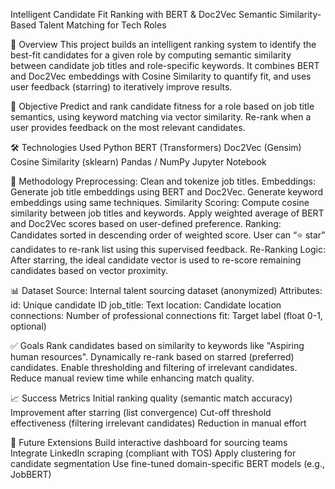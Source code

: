 Intelligent Candidate Fit Ranking with BERT & Doc2Vec
Semantic Similarity-Based Talent Matching for Tech Roles

🚀 Overview
This project builds an intelligent ranking system to identify the best-fit candidates for a given role by computing semantic similarity between candidate job titles and role-specific keywords. It combines BERT and Doc2Vec embeddings with Cosine Similarity to quantify fit, and uses user feedback (starring) to iteratively improve results.

🧠 Objective
Predict and rank candidate fitness for a role based on job title semantics, using keyword matching via vector similarity. Re-rank when a user provides feedback on the most relevant candidates.

🛠 Technologies Used
Python
BERT (Transformers)
Doc2Vec (Gensim)
Cosine Similarity (sklearn)
Pandas / NumPy
Jupyter Notebook

🧬 Methodology
Preprocessing: Clean and tokenize job titles.
Embeddings:
Generate job title embeddings using BERT and Doc2Vec.
Generate keyword embeddings using same techniques.
Similarity Scoring:
Compute cosine similarity between job titles and keywords.
Apply weighted average of BERT and Doc2Vec scores based on user-defined preference.
Ranking:
Candidates sorted in descending order of weighted score.
User can “⭐ star” candidates to re-rank list using this supervised feedback.
Re-Ranking Logic:
After starring, the ideal candidate vector is used to re-score remaining candidates based on vector proximity.

📊 Dataset
Source: Internal talent sourcing dataset (anonymized)
Attributes:
id: Unique candidate ID
job_title: Text
location: Candidate location
connections: Number of professional connections
fit: Target label (float 0-1, optional)

✅ Goals
Rank candidates based on similarity to keywords like "Aspiring human resources".
Dynamically re-rank based on starred (preferred) candidates.
Enable thresholding and filtering of irrelevant candidates.
Reduce manual review time while enhancing match quality.

📈 Success Metrics
Initial ranking quality (semantic match accuracy)
Improvement after starring (list convergence)
Cut-off threshold effectiveness (filtering irrelevant candidates)
Reduction in manual effort

🔁 Future Extensions
Build interactive dashboard for sourcing teams
Integrate LinkedIn scraping (compliant with TOS)
Apply clustering for candidate segmentation
Use fine-tuned domain-specific BERT models (e.g., JobBERT)

